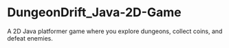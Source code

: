 # DungeonDrift_Java-2D-Game
A 2D Java platformer game where you explore dungeons, collect coins, and defeat enemies.

